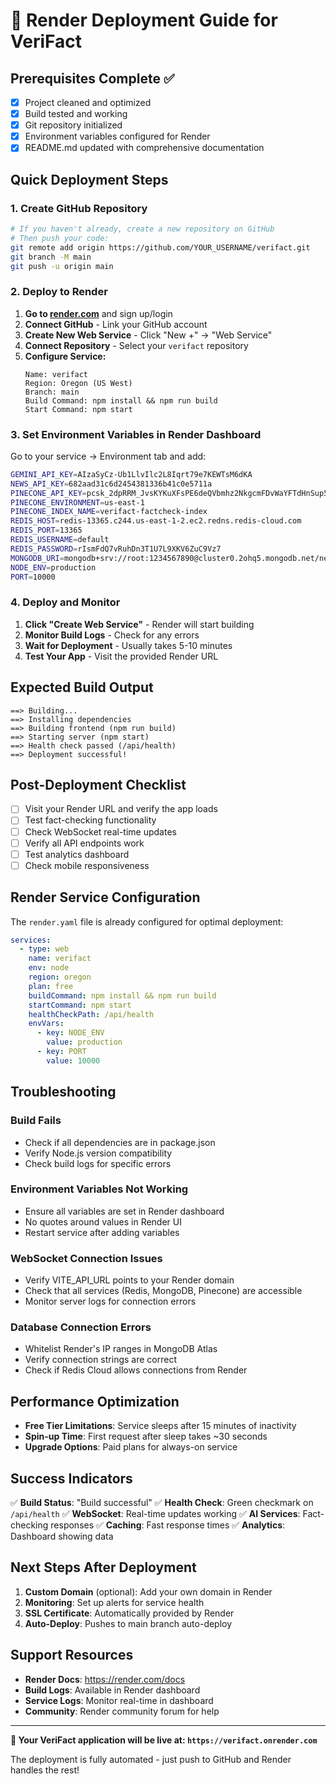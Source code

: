 # 🚀 Render Deployment Guide for VeriFact

## Prerequisites Complete ✅
- [x] Project cleaned and optimized
- [x] Build tested and working
- [x] Git repository initialized
- [x] Environment variables configured for Render
- [x] README.md updated with comprehensive documentation

## Quick Deployment Steps

### 1. Create GitHub Repository
```bash
# If you haven't already, create a new repository on GitHub
# Then push your code:
git remote add origin https://github.com/YOUR_USERNAME/verifact.git
git branch -M main
git push -u origin main
```

### 2. Deploy to Render
1. **Go to [render.com](https://render.com)** and sign up/login
2. **Connect GitHub** - Link your GitHub account
3. **Create New Web Service** - Click "New +" → "Web Service"
4. **Connect Repository** - Select your `verifact` repository
5. **Configure Service:**
   ```
   Name: verifact
   Region: Oregon (US West)
   Branch: main
   Build Command: npm install && npm run build
   Start Command: npm start
   ```

### 3. Set Environment Variables in Render Dashboard
Go to your service → Environment tab and add:

```bash
GEMINI_API_KEY=AIzaSyCz-Ub1LlvIlc2L8Iqrt79e7KEWTsM6dKA
NEWS_API_KEY=682aad31c6d2454381336b41c0e5711a
PINECONE_API_KEY=pcsk_2dpRRM_JvsKYKuXFsPE6deQVbmhz2NkgcmFDvWaYFTdHnSup5s1psmEZuCe4xRhS1W5HYR
PINECONE_ENVIRONMENT=us-east-1
PINECONE_INDEX_NAME=verifact-factcheck-index
REDIS_HOST=redis-13365.c244.us-east-1-2.ec2.redns.redis-cloud.com
REDIS_PORT=13365
REDIS_USERNAME=default
REDIS_PASSWORD=rIsmFdQ7vRuhDn3T1U7L9XKV6ZuC9Vz7
MONGODB_URI=mongodb+srv://root:1234567890@cluster0.2ohq5.mongodb.net/news-factcheck?retryWrites=true&w=majority&appName=Cluster0
NODE_ENV=production
PORT=10000
```

### 4. Deploy and Monitor
1. **Click "Create Web Service"** - Render will start building
2. **Monitor Build Logs** - Check for any errors
3. **Wait for Deployment** - Usually takes 5-10 minutes
4. **Test Your App** - Visit the provided Render URL

## Expected Build Output
```
==> Building...
==> Installing dependencies
==> Building frontend (npm run build)
==> Starting server (npm start)
==> Health check passed (/api/health)
==> Deployment successful!
```

## Post-Deployment Checklist
- [ ] Visit your Render URL and verify the app loads
- [ ] Test fact-checking functionality
- [ ] Check WebSocket real-time updates
- [ ] Verify all API endpoints work
- [ ] Test analytics dashboard
- [ ] Check mobile responsiveness

## Render Service Configuration
The `render.yaml` file is already configured for optimal deployment:

```yaml
services:
  - type: web
    name: verifact
    env: node
    region: oregon
    plan: free
    buildCommand: npm install && npm run build
    startCommand: npm start
    healthCheckPath: /api/health
    envVars:
      - key: NODE_ENV
        value: production
      - key: PORT
        value: 10000
```

## Troubleshooting

### Build Fails
- Check if all dependencies are in package.json
- Verify Node.js version compatibility
- Check build logs for specific errors

### Environment Variables Not Working
- Ensure all variables are set in Render dashboard
- No quotes around values in Render UI
- Restart service after adding variables

### WebSocket Connection Issues
- Verify VITE_API_URL points to your Render domain
- Check that all services (Redis, MongoDB, Pinecone) are accessible
- Monitor server logs for connection errors

### Database Connection Errors
- Whitelist Render's IP ranges in MongoDB Atlas
- Verify connection strings are correct
- Check if Redis Cloud allows connections from Render

## Performance Optimization
- **Free Tier Limitations**: Service sleeps after 15 minutes of inactivity
- **Spin-up Time**: First request after sleep takes ~30 seconds
- **Upgrade Options**: Paid plans for always-on service

## Success Indicators
✅ **Build Status**: "Build successful"
✅ **Health Check**: Green checkmark on `/api/health`
✅ **WebSocket**: Real-time updates working
✅ **AI Services**: Fact-checking responses
✅ **Caching**: Fast response times
✅ **Analytics**: Dashboard showing data

## Next Steps After Deployment
1. **Custom Domain** (optional): Add your own domain in Render
2. **Monitoring**: Set up alerts for service health
3. **SSL Certificate**: Automatically provided by Render
4. **Auto-Deploy**: Pushes to main branch auto-deploy

## Support Resources
- **Render Docs**: https://render.com/docs
- **Build Logs**: Available in Render dashboard
- **Service Logs**: Monitor real-time in dashboard
- **Community**: Render community forum for help

---

**🎉 Your VeriFact application will be live at: `https://verifact.onrender.com`**

The deployment is fully automated - just push to GitHub and Render handles the rest!

